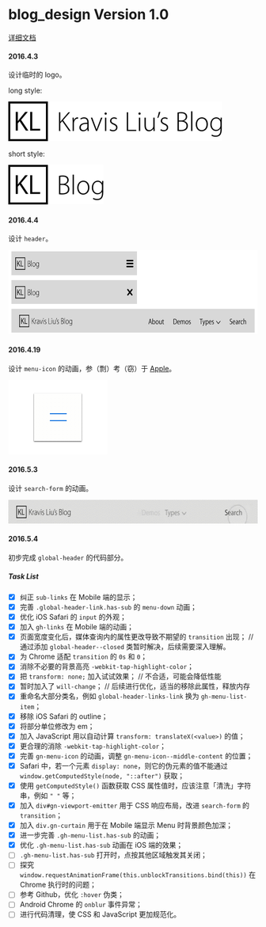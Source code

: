# blog_design Version 1.0
[详细文档](https://shimo.im/doc/quKkJaZK5DsqpbJk)

#### 2016.4.3

设计临时的 logo。

long style: 

<img src="README_files/Long Style.png" alt="Long Style.png" height="80">

short style: 

<img src="README_files/Short Style.png" alt="Short Style.png" height="80">

#### 2016.4.4

设计 `header`。

<img src="README_files/header design.png" alt="header design.png" height="170">

#### 2016.4.19

设计 `menu-icon` 的动画，参（剽）考（窃）于 [Apple](http://www.apple.com)。

<img src="README_files/menu_icon_animation_v1@8x.gif" alt="menu_icon_animation_v1@8x.gif" height="150">

#### 2016.5.3

设计 `search-form` 的动画。

<img src="README_files/search_form_animation_v1.gif" alt="search_form_animation_v1.gif" height="48">

#### 2016.5.4

初步完成 `global-header` 的代码部分。

##### Task List
- [x] 纠正 `sub-links` 在 Mobile 端的显示；
- [x] 完善 `.global-header-link.has-sub` 的 `menu-down` 动画；
- [x] 优化 iOS Safari 的 `input` 的外观；
- [x] 加入 `gh-links` 在 Mobile 端的动画；
- [x] 页面宽度变化后，媒体查询内的属性更改导致不期望的 `transition` 出现； // 通过添加 `global-header--closed` 类暂时解决，后续需要深入理解。
- [x] 为 Chrome 适配 `transition` 的 `0s` 和 `0`；
- [x] 消除不必要的背景高亮 `-webkit-tap-highlight-color`；
- [x] 把 `transform: none;` 加入试试效果； // 不合适，可能会降低性能
- [x] 暂时加入了 `will-change`； // 后续进行优化，适当的移除此属性，释放内存
- [x] 重命名大部分类名，例如 `global-header-links-link` 换为 `gh-menu-list-item`；
- [x] 移除 iOS Safari 的 outline；
- [x] 将部分单位修改为 em；
- [x] 加入 JavaScript 用以自动计算 `transform: translateX(<value>)` 的值；
- [x] 更合理的消除 `-webkit-tap-highlight-color`；
- [x] 完善 `gn-menu-icon` 的动画，调整 `gn-menu-icon--middle-content` 的位置；
- [x] Safari 中，若一个元素 `display: none`，则它的伪元素的值不能通过 `window.getComputedStyle(node, "::after")` 获取；
- [x] 使用 `getComputedStyle()` 函数获取 CSS 属性值时，应该注意「清洗」字符串，例如 `" "` 等；
- [x] 加入 `div#gn-viewport-emitter` 用于 CSS 响应布局，改进 `search-form` 的 `transition`；
- [x] 加入 `div.gn-curtain` 用于在 Mobile 端显示 Menu 时背景颜色加深；
- [x] 进一步完善 `.gh-menu-list.has-sub` 的动画；
- [x] 优化 `.gh-menu-list.has-sub` 动画在 iOS 端的效果；
- [ ] `.gh-menu-list.has-sub` 打开时，点按其他区域触发其关闭；
- [ ] 探究 `window.requestAnimationFrame(this.unblockTransitions.bind(this))` 在 Chrome 执行时的问题；
- [ ] 参考 Github，优化 `:hover` 伪类；
- [ ] Android Chrome 的 `onblur` 事件异常；
- [ ] 进行代码清理，使 CSS 和 JavaScript 更加规范化。
